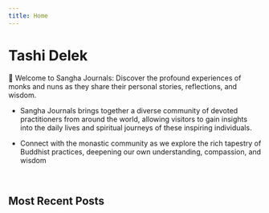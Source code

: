 ```yaml
---
title: Home
---
```


# Tashi Delek

👋 Welcome to Sangha Journals: Discover the profound experiences of monks and nuns as they share their personal stories, reflections, and wisdom.

- Sangha Journals brings together a diverse community of devoted practitioners from around the world, allowing visitors to gain insights into the daily lives and spiritual journeys of these inspiring individuals.

- Connect with the monastic community as we explore the rich tapestry of Buddhist practices, deepening our own understanding, compassion, and wisdom

&nbsp;

## Most Recent Posts
